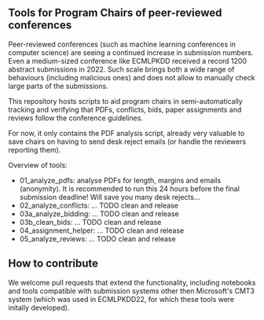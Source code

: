 Tools for Program Chairs of peer-reviewed conferences
-----------------------------------------------------

Peer-reviewed conferences (such as machine learning conferences in computer science) are seeing a continued increase in submission numbers. Even a medium-sized conference like ECMLPKDD received a record 1200 abstract submissions in 2022. Such scale brings both a wide range of behaviours (including malicious ones) and does not allow to manually check large parts of the submissions.

This repository hosts scripts to aid program chairs in semi-automatically tracking and verifying that PDFs, conflicts, bids, paper assignments and reviews follow the conference guidelines.

For now, it only contains the PDF analysis script, already very valuable to save chairs on having to send desk reject emails (or handle the reviewers reporting them).

Overview of tools:

   * 01_analyze_pdfs: analyse PDFs for length, margins and emails (anonymity). It is recommended to run this 24 hours before the final submission deadline! Will save you many desk rejects...
   * 02_analyze_conflicts: ... TODO clean and release
   * 03a_analyze_bidding: ... TODO clean and release
   * 03b_clean_bids: ... TODO clean and release
   * 04_assignment_helper: ... TODO clean and release
   * 05_analyze_reviews: ... TODO clean and release

How to contribute
-----------------

We welcome pull requests that extend the functionality, including notebooks and tools compatible with submission systems other then Microsoft's CMT3 system (which was used in ECMLPKDD22, for which these tools were initally developed).

